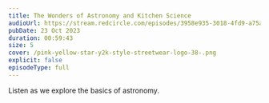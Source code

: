 ```yaml
---
title: The Wonders of Astronomy and Kitchen Science
audioUrl: https://stream.redcircle.com/episodes/3958e935-3018-4fd9-a75a-8a8e6dbb00f5/stream.mp3
pubDate: 23 Oct 2023
duration: 00:59:43
size: 5
cover: /pink-yellow-star-y2k-style-streetwear-logo-38-.png
explicit: false
episodeType: full
---
```

Listen as we explore the basics of astronomy.